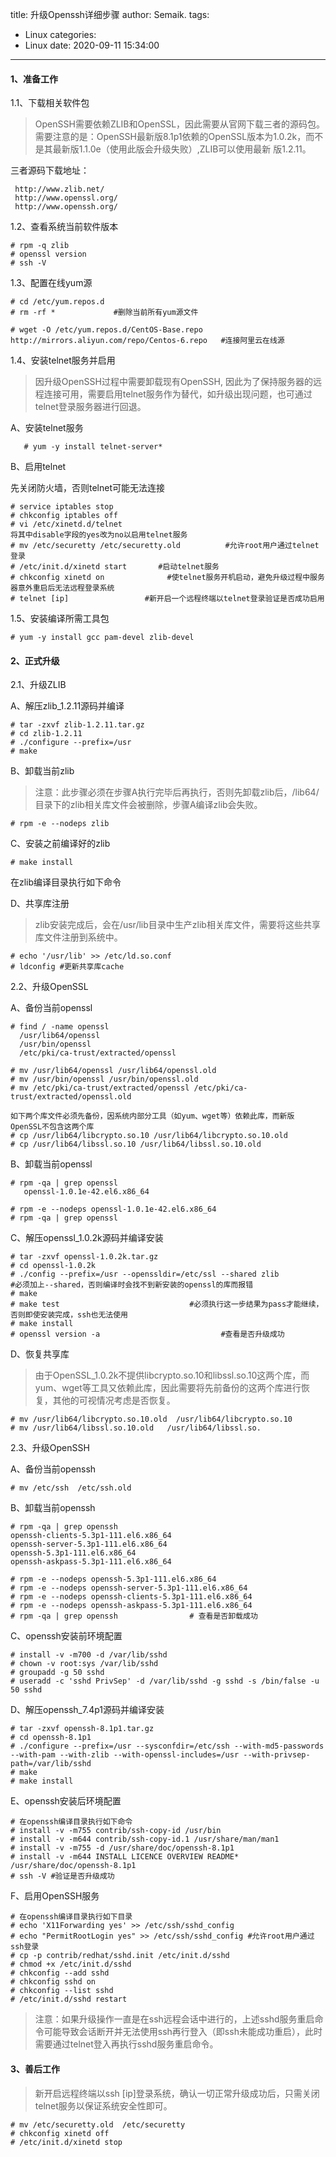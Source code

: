 title: 升级Openssh详细步骤
author: Semaik.
tags:
  - Linux
categories:
  - Linux
date: 2020-09-11 15:34:00
---
#### 1、准备工作

1.1、下载相关软件包

> OpenSSH需要依赖ZLIB和OpenSSL，因此需要从官网下载三者的源码包。需要注意的是：OpenSSH最新版8.1p1依赖的OpenSSL版本为1.0.2k，而不是其最新版1.1.0e（使用此版会升级失败）,ZLIB可以使用最新 版1.2.11。 

三者源码下载地址：

     http://www.zlib.net/
     http://www.openssl.org/
     http://www.openssh.org/

1.2、查看系统当前软件版本

    # rpm -q zlib
    # openssl version
    # ssh -V

1.3、配置在线yum源
```
# cd /etc/yum.repos.d
# rm -rf *             #删除当前所有yum源文件

# wget -O /etc/yum.repos.d/CentOS-Base.repo http://mirrors.aliyun.com/repo/Centos-6.repo   #连接阿里云在线源
```

1.4、安装telnet服务并启用

   > 因升级OpenSSH过程中需要卸载现有OpenSSH, 因此为了保持服务器的远程连接可用，需要启用telnet服务作为替代，如升级出现问题，也可通过telnet登录服务器进行回退。

   A、安装telnet服务
```
   # yum -y install telnet-server*
```
   B、启用telnet

   先关闭防火墙，否则telnet可能无法连接
```
# service iptables stop
# chkconfig iptables off
# vi /etc/xinetd.d/telnet
将其中disable字段的yes改为no以启用telnet服务
# mv /etc/securetty /etc/securetty.old          #允许root用户通过telnet登录
# /etc/init.d/xinetd start       #启动telnet服务
# chkconfig xinetd on              #使telnet服务开机启动，避免升级过程中服务器意外重启后无法远程登录系统
# telnet [ip]                 #新开启一个远程终端以telnet登录验证是否成功启用
```
1.5、安装编译所需工具包
```
# yum -y install gcc pam-devel zlib-devel
```

#### 2、正式升级

2.1、升级ZLIB

A、解压zlib_1.2.11源码并编译
```
# tar -zxvf zlib-1.2.11.tar.gz
# cd zlib-1.2.11
# ./configure --prefix=/usr
# make
```
B、卸载当前zlib

> 注意：此步骤必须在步骤A执行完毕后再执行，否则先卸载zlib后，/lib64/目录下的zlib相关库文件会被删除，步骤A编译zlib会失败。
```
# rpm -e --nodeps zlib 
```

C、安装之前编译好的zlib 
```
# make install 
```
在zlib编译目录执行如下命令

D、共享库注册

> zlib安装完成后，会在/usr/lib目录中生产zlib相关库文件，需要将这些共享库文件注册到系统中。
```
# echo '/usr/lib' >> /etc/ld.so.conf
# ldconfig #更新共享库cache
```

2.2、升级OpenSSL

A、备份当前openssl
```
# find / -name openssl
  /usr/lib64/openssl
  /usr/bin/openssl
  /etc/pki/ca-trust/extracted/openssl

# mv /usr/lib64/openssl /usr/lib64/openssl.old
# mv /usr/bin/openssl /usr/bin/openssl.old
# mv /etc/pki/ca-trust/extracted/openssl /etc/pki/ca-trust/extracted/openssl.old

如下两个库文件必须先备份，因系统内部分工具（如yum、wget等）依赖此库，而新版OpenSSL不包含这两个库
# cp /usr/lib64/libcrypto.so.10 /usr/lib64/libcrypto.so.10.old
# cp /usr/lib64/libssl.so.10 /usr/lib64/libssl.so.10.old

```
B、卸载当前openssl
```
# rpm -qa | grep openssl
   openssl-1.0.1e-42.el6.x86_64

# rpm -e --nodeps openssl-1.0.1e-42.el6.x86_64
# rpm -qa | grep openssl
```

C、解压openssl_1.0.2k源码并编译安装
```
# tar -zxvf openssl-1.0.2k.tar.gz
# cd openssl-1.0.2k
# ./config --prefix=/usr --openssldir=/etc/ssl --shared zlib                                #必须加上--shared，否则编译时会找不到新安装的openssl的库而报错
# make
# make test                             #必须执行这一步结果为pass才能继续，否则即使安装完成，ssh也无法使用
# make install
# openssl version -a                           #查看是否升级成功
```

D、恢复共享库

> 由于OpenSSL_1.0.2k不提供libcrypto.so.10和libssl.so.10这两个库，而yum、wget等工具又依赖此库，因此需要将先前备份的这两个库进行恢复，其他的可视情况考虑是否恢复。
```
# mv /usr/lib64/libcrypto.so.10.old  /usr/lib64/libcrypto.so.10
# mv /usr/lib64/libssl.so.10.old   /usr/lib64/libssl.so.
```

2.3、升级OpenSSH

A、备份当前openssh
```
# mv /etc/ssh  /etc/ssh.old
```

B、卸载当前openssh
```
# rpm -qa | grep openssh
openssh-clients-5.3p1-111.el6.x86_64
openssh-server-5.3p1-111.el6.x86_64
openssh-5.3p1-111.el6.x86_64
openssh-askpass-5.3p1-111.el6.x86_64

# rpm -e --nodeps openssh-5.3p1-111.el6.x86_64
# rpm -e --nodeps openssh-server-5.3p1-111.el6.x86_64
# rpm -e --nodeps openssh-clients-5.3p1-111.el6.x86_64
# rpm -e --nodeps openssh-askpass-5.3p1-111.el6.x86_64
# rpm -qa | grep openssh                # 查看是否卸载成功
```

C、openssh安装前环境配置
```
# install -v -m700 -d /var/lib/sshd
# chown -v root:sys /var/lib/sshd
# groupadd -g 50 sshd
# useradd -c 'sshd PrivSep' -d /var/lib/sshd -g sshd -s /bin/false -u 50 sshd
```

D、解压openssh_7.4p1源码并编译安装
```
# tar -zxvf openssh-8.1p1.tar.gz
# cd openssh-8.1p1
# ./configure --prefix=/usr --sysconfdir=/etc/ssh --with-md5-passwords --with-pam --with-zlib --with-openssl-includes=/usr --with-privsep-path=/var/lib/sshd
# make
# make install
```

E、openssh安装后环境配置
```
# 在openssh编译目录执行如下命令
# install -v -m755 contrib/ssh-copy-id /usr/bin
# install -v -m644 contrib/ssh-copy-id.1 /usr/share/man/man1
# install -v -m755 -d /usr/share/doc/openssh-8.1p1
# install -v -m644 INSTALL LICENCE OVERVIEW README* /usr/share/doc/openssh-8.1p1
# ssh -V #验证是否升级成功
```

F、启用OpenSSH服务
```
# 在openssh编译目录执行如下目录
# echo 'X11Forwarding yes' >> /etc/ssh/sshd_config
# echo "PermitRootLogin yes" >> /etc/ssh/sshd_config #允许root用户通过ssh登录
# cp -p contrib/redhat/sshd.init /etc/init.d/sshd
# chmod +x /etc/init.d/sshd
# chkconfig --add sshd
# chkconfig sshd on
# chkconfig --list sshd
# /etc/init.d/sshd restart
```
> 注意：如果升级操作一直是在ssh远程会话中进行的，上述sshd服务重启命令可能导致会话断开并无法使用ssh再行登入（即ssh未能成功重启），此时需要通过telnet登入再执行sshd服务重启命令。

 

#### 3、善后工作

 > 新开启远程终端以ssh [ip]登录系统，确认一切正常升级成功后，只需关闭telnet服务以保证系统安全性即可。
```
# mv /etc/securetty.old  /etc/securetty
# chkconfig xinetd off
# /etc/init.d/xinetd stop
```